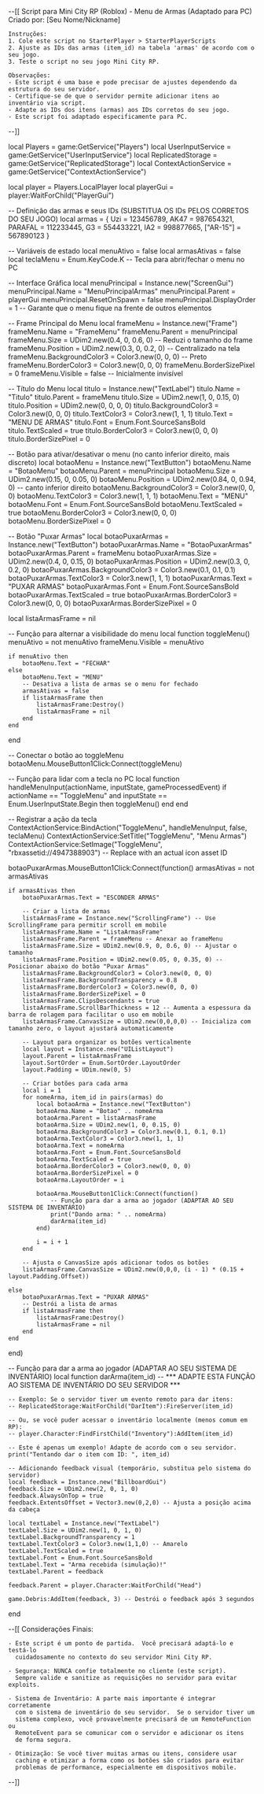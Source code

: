 --[[
    Script para Mini City RP (Roblox) - Menu de Armas (Adaptado para PC)
    Criado por: [Seu Nome/Nickname]

    Instruções:
    1. Cole este script no StarterPlayer > StarterPlayerScripts
    2. Ajuste as IDs das armas (item_id) na tabela 'armas' de acordo com o seu jogo.
    3. Teste o script no seu jogo Mini City RP.

    Observações:
    - Este script é uma base e pode precisar de ajustes dependendo da estrutura do seu servidor.
    - Certifique-se de que o servidor permite adicionar itens ao inventário via script.
    - Adapte as IDs dos itens (armas) aos IDs corretos do seu jogo.
    - Este script foi adaptado especificamente para PC.
--]]

local Players = game:GetService("Players")
local UserInputService = game:GetService("UserInputService")
local ReplicatedStorage = game:GetService("ReplicatedStorage")
local ContextActionService = game:GetService("ContextActionService")

local player = Players.LocalPlayer
local playerGui = player:WaitForChild("PlayerGui")

-- Definição das armas e seus IDs (SUBSTITUA OS IDs PELOS CORRETOS DO SEU JOGO)
local armas = {
    Uzi = 123456789,
    AK47 = 987654321,
    PARAFAL = 112233445,
    G3 = 554433221,
    IA2 = 998877665,
    ["AR-15"] = 567890123
}

-- Variáveis de estado
local menuAtivo = false
local armasAtivas = false
local teclaMenu = Enum.KeyCode.K -- Tecla para abrir/fechar o menu no PC

-- Interface Gráfica
local menuPrincipal = Instance.new("ScreenGui")
menuPrincipal.Name = "MenuPrincipalArmas"
menuPrincipal.Parent = playerGui
menuPrincipal.ResetOnSpawn = false
menuPrincipal.DisplayOrder = 1 -- Garante que o menu fique na frente de outros elementos

-- Frame Principal do Menu
local frameMenu = Instance.new("Frame")
frameMenu.Name = "FrameMenu"
frameMenu.Parent = menuPrincipal
frameMenu.Size = UDim2.new(0.4, 0, 0.6, 0) -- Reduzi o tamanho do frame
frameMenu.Position = UDim2.new(0.3, 0, 0.2, 0) -- Centralizado na tela
frameMenu.BackgroundColor3 = Color3.new(0, 0, 0) -- Preto
frameMenu.BorderColor3 = Color3.new(0, 0, 0)
frameMenu.BorderSizePixel = 0
frameMenu.Visible = false -- Inicialmente invisível

-- Título do Menu
local titulo = Instance.new("TextLabel")
titulo.Name = "Titulo"
titulo.Parent = frameMenu
titulo.Size = UDim2.new(1, 0, 0.15, 0)
titulo.Position = UDim2.new(0, 0, 0, 0)
titulo.BackgroundColor3 = Color3.new(0, 0, 0)
titulo.TextColor3 = Color3.new(1, 1, 1)
titulo.Text = "MENU DE ARMAS"
titulo.Font = Enum.Font.SourceSansBold
titulo.TextScaled = true
titulo.BorderColor3 = Color3.new(0, 0, 0)
titulo.BorderSizePixel = 0

-- Botão para ativar/desativar o menu (no canto inferior direito, mais discreto)
local botaoMenu = Instance.new("TextButton")
botaoMenu.Name = "BotaoMenu"
botaoMenu.Parent = menuPrincipal
botaoMenu.Size = UDim2.new(0.15, 0, 0.05, 0)
botaoMenu.Position = UDim2.new(0.84, 0, 0.94, 0) -- canto inferior direito
botaoMenu.BackgroundColor3 = Color3.new(0, 0, 0)
botaoMenu.TextColor3 = Color3.new(1, 1, 1)
botaoMenu.Text = "MENU"
botaoMenu.Font = Enum.Font.SourceSansBold
botaoMenu.TextScaled = true
botaoMenu.BorderColor3 = Color3.new(0, 0, 0)
botaoMenu.BorderSizePixel = 0

-- Botão "Puxar Armas"
local botaoPuxarArmas = Instance.new("TextButton")
botaoPuxarArmas.Name = "BotaoPuxarArmas"
botaoPuxarArmas.Parent = frameMenu
botaoPuxarArmas.Size = UDim2.new(0.4, 0, 0.15, 0)
botaoPuxarArmas.Position = UDim2.new(0.3, 0, 0.2, 0)
botaoPuxarArmas.BackgroundColor3 = Color3.new(0.1, 0.1, 0.1)
botaoPuxarArmas.TextColor3 = Color3.new(1, 1, 1)
botaoPuxarArmas.Text = "PUXAR ARMAS"
botaoPuxarArmas.Font = Enum.Font.SourceSansBold
botaoPuxarArmas.TextScaled = true
botaoPuxarArmas.BorderColor3 = Color3.new(0, 0, 0)
botaoPuxarArmas.BorderSizePixel = 0

local listaArmasFrame = nil

-- Função para alternar a visibilidade do menu
local function toggleMenu()
    menuAtivo = not menuAtivo
    frameMenu.Visible = menuAtivo

    if menuAtivo then
        botaoMenu.Text = "FECHAR"
    else
        botaoMenu.Text = "MENU"
        -- Desativa a lista de armas se o menu for fechado
        armasAtivas = false
        if listaArmasFrame then
            listaArmasFrame:Destroy()
            listaArmasFrame = nil
        end
    end
end

-- Conectar o botão ao toggleMenu
botaoMenu.MouseButton1Click:Connect(toggleMenu)

-- Função para lidar com a tecla no PC
local function handleMenuInput(actionName, inputState, gameProcessedEvent)
    if actionName == "ToggleMenu" and inputState == Enum.UserInputState.Begin then
        toggleMenu()
    end
end

-- Registrar a ação da tecla
ContextActionService:BindAction("ToggleMenu", handleMenuInput, false, teclaMenu)
ContextActionService:SetTitle("ToggleMenu", "Menu Armas")
ContextActionService:SetImage("ToggleMenu", "rbxassetid://4947388903") -- Replace with an actual icon asset ID

botaoPuxarArmas.MouseButton1Click:Connect(function()
    armasAtivas = not armasAtivas

    if armasAtivas then
        botaoPuxarArmas.Text = "ESCONDER ARMAS"

        -- Criar a lista de armas
        listaArmasFrame = Instance.new("ScrollingFrame") -- Use ScrollingFrame para permitir scroll em mobile
        listaArmasFrame.Name = "ListaArmasFrame"
        listaArmasFrame.Parent = frameMenu -- Anexar ao frameMenu
        listaArmasFrame.Size = UDim2.new(0.9, 0, 0.6, 0) -- Ajustar o tamanho
        listaArmasFrame.Position = UDim2.new(0.05, 0, 0.35, 0) -- Posicionar abaixo do botão "Puxar Armas"
        listaArmasFrame.BackgroundColor3 = Color3.new(0, 0, 0)
        listaArmasFrame.BackgroundTransparency = 0.8
        listaArmasFrame.BorderColor3 = Color3.new(0, 0, 0)
        listaArmasFrame.BorderSizePixel = 0
        listaArmasFrame.ClipsDescendants = true
        listaArmasFrame.ScrollBarThickness = 12 -- Aumenta a espessura da barra de rolagem para facilitar o uso em mobile
        listaArmasFrame.CanvasSize = UDim2.new(0,0,0,0) -- Inicializa com tamanho zero, o layout ajustará automaticamente

        -- Layout para organizar os botões verticalmente
        local layout = Instance.new("UIListLayout")
        layout.Parent = listaArmasFrame
        layout.SortOrder = Enum.SortOrder.LayoutOrder
        layout.Padding = UDim.new(0, 5)

        -- Criar botões para cada arma
        local i = 1
        for nomeArma, item_id in pairs(armas) do
            local botaoArma = Instance.new("TextButton")
            botaoArma.Name = "Botao" .. nomeArma
            botaoArma.Parent = listaArmasFrame
            botaoArma.Size = UDim2.new(1, 0, 0.15, 0)
            botaoArma.BackgroundColor3 = Color3.new(0.1, 0.1, 0.1)
            botaoArma.TextColor3 = Color3.new(1, 1, 1)
            botaoArma.Text = nomeArma
            botaoArma.Font = Enum.Font.SourceSansBold
            botaoArma.TextScaled = true
            botaoArma.BorderColor3 = Color3.new(0, 0, 0)
            botaoArma.BorderSizePixel = 0
            botaoArma.LayoutOrder = i

            botaoArma.MouseButton1Click:Connect(function()
                -- Função para dar a arma ao jogador (ADAPTAR AO SEU SISTEMA DE INVENTÁRIO)
                print("Dando arma: " .. nomeArma)
                darArma(item_id)
            end)

            i = i + 1
        end

        -- Ajusta o CanvasSize após adicionar todos os botões
        listaArmasFrame.CanvasSize = UDim2.new(0,0,0, (i - 1) * (0.15 + layout.Padding.Offset))

    else
        botaoPuxarArmas.Text = "PUXAR ARMAS"
        -- Destrói a lista de armas
        if listaArmasFrame then
            listaArmasFrame:Destroy()
            listaArmasFrame = nil
        end
    end
end)

-- Função para dar a arma ao jogador (ADAPTAR AO SEU SISTEMA DE INVENTÁRIO)
local function darArma(item_id)
    -- *** ADAPTE ESTA FUNÇÃO AO SISTEMA DE INVENTÁRIO DO SEU SERVIDOR ***

    -- Exemplo: Se o servidor tiver um evento remoto para dar itens:
    -- ReplicatedStorage:WaitForChild("DarItem"):FireServer(item_id)

    -- Ou, se você puder acessar o inventário localmente (menos comum em RP):
    -- player.Character:FindFirstChild("Inventory"):AddItem(item_id)

	-- Este é apenas um exemplo! Adapte de acordo com o seu servidor.
	print("Tentando dar o item com ID: ", item_id)

	-- Adicionando feedback visual (temporário, substitua pelo sistema do servidor)
	local feedback = Instance.new("BillboardGui")
	feedback.Size = UDim2.new(2, 0, 1, 0)
	feedback.AlwaysOnTop = true
	feedback.ExtentsOffset = Vector3.new(0,2,0) -- Ajusta a posição acima da cabeça

	local textLabel = Instance.new("TextLabel")
	textLabel.Size = UDim2.new(1, 0, 1, 0)
	textLabel.BackgroundTransparency = 1
	textLabel.TextColor3 = Color3.new(1,1,0) -- Amarelo
	textLabel.TextScaled = true
	textLabel.Font = Enum.Font.SourceSansBold
	textLabel.Text = "Arma recebida (simulação)!"
	textLabel.Parent = feedback

	feedback.Parent = player.Character:WaitForChild("Head")

	game.Debris:AddItem(feedback, 3) -- Destrói o feedback após 3 segundos
end

--[[
    Considerações Finais:

    - Este script é um ponto de partida.  Você precisará adaptá-lo e testá-lo
      cuidadosamente no contexto do seu servidor Mini City RP.

    - Segurança: NUNCA confie totalmente no cliente (este script).
      Sempre valide e sanitize as requisições no servidor para evitar exploits.

    - Sistema de Inventário: A parte mais importante é integrar corretamente
      com o sistema de inventário do seu servidor.  Se o servidor tiver um
      sistema complexo, você provavelmente precisará de um RemoteFunction ou
      RemoteEvent para se comunicar com o servidor e adicionar os itens
      de forma segura.

    - Otimização: Se você tiver muitas armas ou itens, considere usar
      caching e otimizar a forma como os botões são criados para evitar
      problemas de performance, especialmente em dispositivos mobile.
--]]
